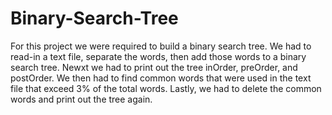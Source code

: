 # Binary-Search-Tree

For this project we were required to build a binary search tree. We had to read-in a text file, separate the words,
then add those words to a binary search tree. Newxt we had to print out the tree inOrder, preOrder, and postOrder.
We then had to find common words that were used in the text file that exceed 3% of the total words. 
Lastly, we had to delete the common words and print out the tree again.

